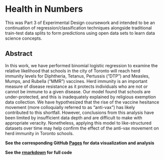 # Health in Numbers

This was Part 3 of Experimental Design coursework and intended to be an continuation of regression/classification techniques alongside traditional train-test data splits to form predictions using open data sets to learn data science concepts. 

## Abstract

In this work, we have performed binomial logistic regression to examine the relative likelihood that schools in the city of Toronto will reach herd immunity levels for Diphtheria, Tetanus, Pertussis (“DTP”) and Measles, Mumps, and Rubella (“MMR”) vaccines. Herd immunity is an important measure of disease resistance as it protects individuals who are not or cannot be immune to a given disease. Our model found that schools are under-protected, and this is inadequately explained by religious exemption data collection. We have hypothesized that the rise of the vaccine hesitance movement (more colloquially referred to as “anti-vax”) has likely contributed to this shortfall. However, conclusions from this analysis have been limited by insufficient data depth and are difficult to make with appropriate veracity. Nonetheless, applying this model to like-structured datasets over time may help confirm the effect of the anti-vax movement on herd immunity in Toronto schools.

**See the corresponding GitHub [Pages](https://mrpotatocode.github.io/Herd-Imooooonity/) for data visualization and analysis**

**See the [rmarkdown](https://github.com/mrpotatocode/Herd-Imooooonity/blob/gh-pages/code/Analysis.Rmd) for full code**
